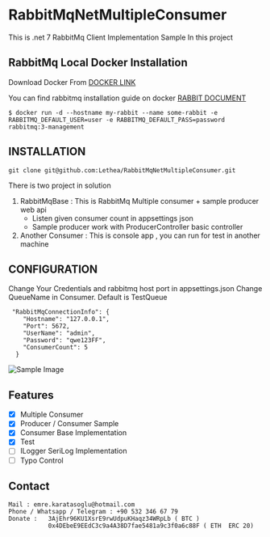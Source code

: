 # RabbitMqNetMultipleConsumer
This is .net 7 RabbitMq Client Implementation Sample
In this project 


RabbitMq Local  Docker Installation
---------------------------------
Download Docker From [DOCKER LINK]

You can find rabbitmq installation guide on docker [RABBIT DOCUMENT]
```
$ docker run -d --hostname my-rabbit --name some-rabbit -e RABBITMQ_DEFAULT_USER=user -e RABBITMQ_DEFAULT_PASS=password rabbitmq:3-management
```

INSTALLATION
---------------------------------
```
git clone git@github.com:Lethea/RabbitMqNetMultipleConsumer.git
```

 There is two project in solution
1. RabbitMqBase : This is RabbitMq Multiple consumer + sample producer web api
   * Listen given consumer count in appsettings json
   * Sample producer work with ProducerController basic controller 
2. Another Consumer : This is console app , you can run for test in another machine

CONFIGURATION
----------------------------------

Change Your Credentials and rabbitmq host port in appsettings.json
Change QueueName in Consumer. Default is TestQueue

```
 "RabbitMqConnectionInfo": {
    "Hostname": "127.0.0.1",
    "Port": 5672,
    "UserName": "admin",
    "Password": "qwe123FF",
    "ConsumerCount": 5
  }
```

![Sample Image](https://img001.prntscr.com/file/img001/KadEWt5_S2KwDd5K1Mw1rg.png)


Features
-------------
- [x] Multiple Consumer  
- [x] Producer / Consumer Sample
- [x] Consumer Base Implementation
- [x] Test
- [ ] ILogger SeriLog Implementation
- [ ] Typo Control

Contact
------------
````
Mail : emre.karatasoglu@hotmail.com
Phone / Whatsapp / Telegram : +90 532 346 67 79
Donate :   3AjEhr96KU1XsrE9rwUdpuKHaqz34WRpLb ( BTC )
           0x4DEbeE9EEdC3c9a4A38D7fae5481a9c3f0a6c88F ( ETH  ERC 20) 
````

[DOCKER LINK]:https://www.docker.com/products/docker-desktop/
[RABBIT DOCUMENT]:https://hub.docker.com/_/rabbitmq
